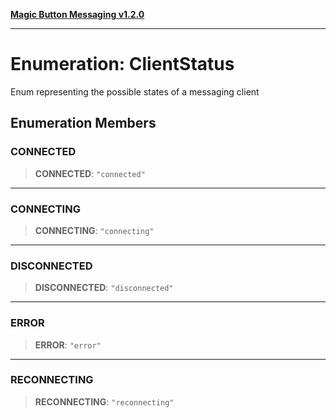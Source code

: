 [**Magic Button Messaging v1.2.0**](../README.md)

***

# Enumeration: ClientStatus

Enum representing the possible states of a messaging client

## Enumeration Members

### CONNECTED

> **CONNECTED**: `"connected"`

***

### CONNECTING

> **CONNECTING**: `"connecting"`

***

### DISCONNECTED

> **DISCONNECTED**: `"disconnected"`

***

### ERROR

> **ERROR**: `"error"`

***

### RECONNECTING

> **RECONNECTING**: `"reconnecting"`
